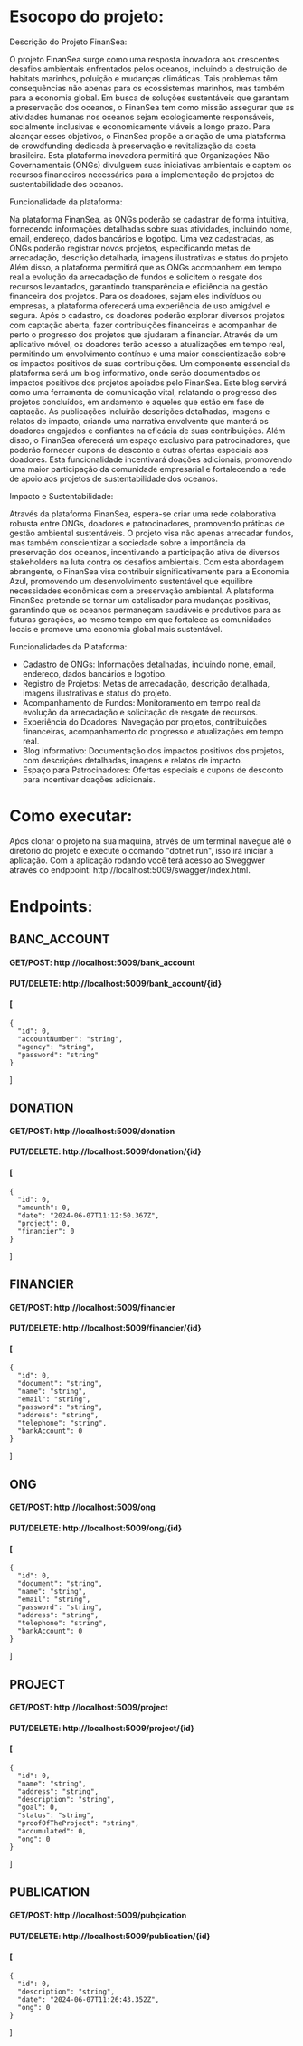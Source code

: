 # Esocopo do projeto:

Descrição do Projeto FinanSea:
  
O projeto FinanSea surge como uma resposta inovadora aos crescentes desafios ambientais enfrentados pelos oceanos, incluindo a destruição de habitats marinhos, poluição e mudanças climáticas. Tais problemas têm consequências não apenas para os ecossistemas marinhos, mas também para a economia global. Em busca de soluções sustentáveis que garantam a preservação dos oceanos, o FinanSea tem como missão assegurar que as atividades humanas nos oceanos sejam ecologicamente responsáveis, socialmente inclusivas e economicamente viáveis a longo prazo.
Para alcançar esses objetivos, o FinanSea propõe a criação de uma plataforma de crowdfunding dedicada à preservação e revitalização da costa brasileira. Esta plataforma inovadora permitirá que Organizações Não Governamentais (ONGs) divulguem suas iniciativas ambientais e captem os recursos financeiros necessários para a implementação de projetos de sustentabilidade dos oceanos.

Funcionalidade da plataforma:

Na plataforma FinanSea, as ONGs poderão se cadastrar de forma intuitiva, fornecendo informações detalhadas sobre suas atividades, incluindo nome, email, endereço, dados bancários e logotipo. Uma vez cadastradas, as ONGs poderão registrar novos projetos, especificando metas de arrecadação, descrição detalhada, imagens ilustrativas e status do projeto. Além disso, a plataforma permitirá que as ONGs acompanhem em tempo real a evolução da arrecadação de fundos e solicitem o resgate dos recursos levantados, garantindo transparência e eficiência na gestão financeira dos projetos.
Para os doadores, sejam eles indivíduos ou empresas, a plataforma oferecerá uma experiência de uso amigável e segura. Após o cadastro, os doadores poderão explorar diversos projetos com captação aberta, fazer contribuições financeiras e acompanhar de perto o progresso dos projetos que ajudaram a financiar. Através de um aplicativo móvel, os doadores terão acesso a atualizações em tempo real, permitindo um envolvimento contínuo e uma maior conscientização sobre os impactos positivos de suas contribuições.
Um componente essencial da plataforma será um blog informativo, onde serão documentados os impactos positivos dos projetos apoiados pelo FinanSea. Este blog servirá como uma ferramenta de comunicação vital, relatando o progresso dos projetos concluídos, em andamento e aqueles que estão em fase de captação. As publicações incluirão descrições detalhadas, imagens e relatos de impacto, criando uma narrativa envolvente que manterá os doadores engajados e confiantes na eficácia de suas contribuições.
Além disso, o FinanSea oferecerá um espaço exclusivo para patrocinadores, que poderão fornecer cupons de desconto e outras ofertas especiais aos doadores. Esta funcionalidade incentivará doações adicionais, promovendo uma maior participação da comunidade empresarial e fortalecendo a rede de apoio aos projetos de sustentabilidade dos oceanos.


Impacto e Sustentabilidade:

Através da plataforma FinanSea, espera-se criar uma rede colaborativa robusta entre ONGs, doadores e patrocinadores, promovendo práticas de gestão ambiental sustentáveis. O projeto visa não apenas arrecadar fundos, mas também conscientizar a sociedade sobre a importância da preservação dos oceanos, incentivando a participação ativa de diversos stakeholders na luta contra os desafios ambientais.
Com esta abordagem abrangente, o FinanSea visa contribuir significativamente para a Economia Azul, promovendo um desenvolvimento sustentável que equilibre necessidades econômicas com a preservação ambiental. A plataforma FinanSea pretende se tornar um catalisador para mudanças positivas, garantindo que os oceanos permaneçam saudáveis e produtivos para as futuras gerações, ao mesmo tempo em que fortalece as comunidades locais e promove uma economia global mais sustentável.

Funcionalidades da Plataforma:
- Cadastro de ONGs: Informações detalhadas, incluindo nome, email, endereço, dados bancários e logotipo.
- Registro de Projetos: Metas de arrecadação, descrição detalhada, imagens ilustrativas e status do projeto.
- Acompanhamento de Fundos: Monitoramento em tempo real da evolução da arrecadação e solicitação de resgate de recursos.
- Experiência do Doadores: Navegação por projetos, contribuições financeiras, acompanhamento do progresso e atualizações em tempo real.
- Blog Informativo: Documentação dos impactos positivos dos projetos, com descrições detalhadas, imagens e relatos de impacto.
- Espaço para Patrocinadores: Ofertas especiais e cupons de desconto para incentivar doações adicionais.

# Como executar:

Aṕos clonar o projeto na sua maquina, atrvés de um terminal navegue até o diretório do projeto e execute o comando "dotnet run", isso irá iniciar a aplicação. Com a aplicação rodando você terá acesso ao Sweggwer através do endppoint: http://localhost:5009/swagger/index.html. 

# Endpoints:

## BANC_ACCOUNT
#### GET/POST: http://localhost:5009/bank_account
#### PUT/DELETE: http://localhost:5009/bank_account/{id}

#### [
    {
      "id": 0,
      "accountNumber": "string",
      "agency": "string",
      "password": "string"
    }
  ]


## DONATION
#### GET/POST: http://localhost:5009/donation
#### PUT/DELETE: http://localhost:5009/donation/{id}

#### [ 
    {
      "id": 0,
      "amounth": 0,
      "date": "2024-06-07T11:12:50.367Z",
      "project": 0,
      "financier": 0
    }
  ]



## FINANCIER
#### GET/POST: http://localhost:5009/financier
#### PUT/DELETE: http://localhost:5009/financier/{id}

#### [
    {
      "id": 0,
      "document": "string",
      "name": "string",
      "email": "string",
      "password": "string",
      "address": "string",
      "telephone": "string",
      "bankAccount": 0
    }
  ]

## ONG
#### GET/POST: http://localhost:5009/ong
#### PUT/DELETE: http://localhost:5009/ong/{id}

####  [
    {
      "id": 0,
      "document": "string",
      "name": "string",
      "email": "string",
      "password": "string",
      "address": "string",
      "telephone": "string",
      "bankAccount": 0
    }
  ]

## PROJECT
#### GET/POST: http://localhost:5009/project
#### PUT/DELETE: http://localhost:5009/project/{id}

####  [
    {
      "id": 0,
      "name": "string",
      "address": "string",
      "description": "string",
      "goal": 0,
      "status": "string",
      "proofOfTheProject": "string",
      "accumulated": 0,
      "ong": 0
    }
  ]

## PUBLICATION
#### GET/POST: http://localhost:5009/pubçication
#### PUT/DELETE: http://localhost:5009/publication/{id}

 #### [
    {
      "id": 0,
      "description": "string",
      "date": "2024-06-07T11:26:43.352Z",
      "ong": 0
    }
  ]
